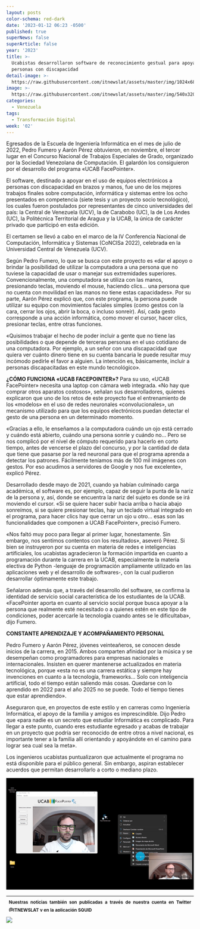 ```yaml
---
layout: posts
color-schema: red-dark
date: '2023-01-12 06:23 -0500'
published: true
superNews: false
superArticle: false
year: '2023'
title: >-
  Ucabistas desarrollaron software de reconocimiento gestual para apoyar a
  personas con discapacidad 
detail-image: >-
  https://raw.githubusercontent.com/itnewslat/assets/master/img/1024x680/ucab-face-pointer-g.jpg
image: >-
  https://raw.githubusercontent.com/itnewslat/assets/master/img/540x320/ucab-face-pointer-p.jpg
categories:
  - Venezuela
tags:
  - Transformación Digital
week: '02'
---
```

Egresados de la Escuela de Ingeniería Informática en el mes de julio de 2022, Pedro Fumero y Aarón Pérez obtuvieron, en noviembre, el tercer lugar en el Concurso Nacional de Trabajos Especiales de Grado, organizado por la Sociedad Venezolana de Computación. El galardón los consiguieron por el desarrollo del programa «UCAB FacePointer».
 
El software, destinado a apoyar en el uso de equipos electrónicos a personas con discapacidad en brazos y manos, fue uno de los mejores trabajos finales sobre computación, informática y sistemas entre los ocho presentados en competencia (siete tesis y un proyecto socio tecnológico), los cuales fueron postulados por representantes de cinco universidades del país: la Central de Venezuela (UCV), la de Carabobo (UC), la de Los Andes (UC), la Politécnica Territorial de Aragua y la UCAB, la única de carácter privado que participó en esta edición.
 
El certamen se llevó a cabo en el marco de la IV Conferencia Nacional de Computación, Informática y Sistemas (CoNCISa 2022), celebrada en la Universidad Central de Venezuela (UCV).
 
Según Pedro Fumero, lo que se busca con este proyecto es «dar el apoyo o brindar la posibilidad de utilizar la computadora a una persona que no tuviese la capacidad de usar o manejar sus extremidades superiores. Convencionalmente, una computadora se utiliza con las manos, presionando teclas, moviendo el mouse, haciendo clics… una persona que no cuenta con movilidad en las manos no tiene estas capacidades».
Por su parte, Aarón Pérez explicó que, con este programa, la persona puede utilizar su equipo con movimientos faciales simples (como gestos con la cara, cerrar los ojos, abrir la boca, o incluso sonreír). Así, cada gesto corresponde a una acción informática, como mover el cursor, hacer clics, presionar teclas, entre otras funciones.
 
«Quisimos trabajar el hecho de poder incluir a gente que no tiene las posibilidades o que depende de terceras personas en el uso cotidiano de una computadora. Por ejemplo, a un señor con una discapacidad que quiera ver cuánto dinero tiene en su cuenta bancaria le puede resultar muy incómodo pedirle el favor a alguien. La intención es, básicamente, incluir a personas discapacitadas en este mundo tecnológico».
 
**¿CÓMO FUNCIONA «UCAB FACEPOINTER»?**
Para su uso, «UCAB FacePointer» necesita una laptop con cámara web integrada. «No hay que comprar otros aparatos costosos», señalan sus desarrolladores, quienes explicaron que uno de los retos de este proyecto fue el entrenamiento de los «modelos» en el uso de redes neuronales «convolucionales», un mecanismo utilizado para que los equipos electrónicos puedan detectar el gesto de una persona en un determinado momento.
 
«Gracias a ello, le enseñamos a la computadora cuándo un ojo está cerrado y cuándo está abierto, cuándo una persona sonríe y cuándo no… Pero se nos complicó por el nivel de cómputo requerido para hacerlo en corto tiempo, antes de vencerse el plazo del concurso, y por la cantidad de data que tiene que pasarse por la red neuronal para que el programa aprenda a detectar los patrones. Fácilmente teníamos más de 100 mil imágenes con gestos. Por eso acudimos a servidores de Google y nos fue excelente», explicó Pérez.
 
Desarrollado desde mayo de 2021, cuando ya habían culminado carga académica, el software es, por ejemplo, capaz de seguir la punta de la nariz de la persona y, así, donde se encuentra la nariz del sujeto es donde se irá moviendo el cursor. «Si se quiere hacer subir hacia arriba o hacia abajo sonreímos, si se quiere presionar teclas, hay un teclado virtual integrado en el programa, para hacer clics hay que cerrar un ojo u otro… esas son las funcionalidades que componen a UCAB FacePointer», precisó Fumero.
 
«Nos faltó muy poco para llegar al primer lugar, honestamente. Sin embargo, nos sentimos contentos con los resultados», aseveró Pérez. Si bien se instruyeron por su cuenta en materia de redes e inteligencias artificiales, los ucabistas agradecieron la formación impartida en cuanto a programación durante la carrera en la UCAB, especialmente la materia electiva de Python -lenguaje de programación ampliamente utilizado en las aplicaciones web y el desarrollo de softwares-, con la cual pudieron desarrollar óptimamente este trabajo.
 
Señalaron además que, a través del desarrollo del software, se confirma la identidad de servicio social característica de los estudiantes de la UCAB. «FacePointer aporta en cuanto al servicio social porque busca apoyar a la persona que realmente esté necesitado o a quienes estén en este tipo de condiciones, poder acercarle la tecnología cuando antes se le dificultaba», dijo Fumero.
 
**CONSTANTE APRENDIZAJE Y ACOMPAÑAMIENTO PERSONAL**

Pedro Fumero y Aarón Pérez, jóvenes veinteañeros, se conocen desde inicios de la carrera, en 2015. Ambos comparten afinidad por la música y se desempeñan como programadores para empresas nacionales e internacionales. Insisten en querer mantenerse actualizados en materia tecnológica, porque «esta no es una carrera estática y siempre hay invenciones en cuanto a la tecnología, frameworks… Solo con inteligencia artificial, todo el tiempo están saliendo más cosas. Quedarse con lo aprendido en 2022 para el año 2025 no se puede. Todo el tiempo tienes que estar aprendiendo».
 
Aseguraron que, en proyectos de este estilo y en carreras como Ingeniería Informática, el apoyo de la familia y amigos es imprescindible. Dijo Pedro que «para nadie es un secreto que estudiar Informática es complicado. Para llegar a este punto, cuando eres estudiante egresado y acabas de trabajar en un proyecto que podría ser reconocido de entre otros a nivel nacional, es importante tener a la familia allí orientando y apoyándote en el camino para lograr sea cual sea la meta».
 
Los ingenieros ucabistas puntualizaron que actualmente el programa no está disponible para el público general. Sin embargo, aspiran establecer acuerdos que permitan desarrollarlo a corto o mediano plazo.

![](https://raw.githubusercontent.com/itnewslat/assets/master/img/540x320/ucab-face-pointer-p.jpg)

<table style="height: 42px;" width="569">
<tbody>
<tr>
<td style="text-align: justify;"><sub><strong>Nuestras noticias también son publicadas a través de nuestra cuenta en Twitter <a href="https://twitter.com/itnewslat?lang=es">@ITNEWSLAT</a> y en la aplicación <a href="https://squidapp.co/en/">SQUID</a></strong></sub></td>
</tr>
</tbody>
</table>

<img src="https://tracker.metricool.com/c3po.jpg?hash=56f88a41e39ab42c063cc51676587a04"/>
